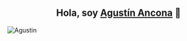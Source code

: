 <div align="center">
  
## Hola, soy [Agustín Ancona](https://www.linkedin.com/in/agustin-ancona) 👋

</div>

![Agustin](https://github.com/user-attachments/assets/b49439d9-6919-4781-aa55-2190f89c8e73)





<!--
**Neoagustin/Neoagustin** is a ✨ _special_ ✨ repository because its `README.md` (this file) appears on your GitHub profile.

Here are some ideas to get you started:

- 🔭 I’m currently working on ...
- 🌱 I’m currently learning ...
- 👯 I’m looking to collaborate on ...
- 🤔 I’m looking for help with ...
- 💬 Ask me about ...
- 📫 How to reach me: ...
- 😄 Pronouns: ...
- ⚡ Fun fact: ...
-->
